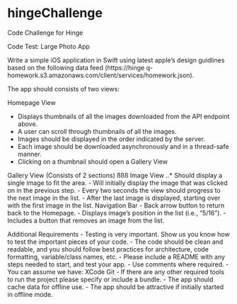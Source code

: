 # hingeChallenge
Code Challenge for Hinge

Code Test: Large Photo App

Write a simple iOS application in Swift using latest apple’s design guidlines based on the following data feed (https://hinge q-homework.s3.amazonaws.com/client/services/homework.json).

The app should consists of two views:

Homepage View
- Displays thumbnails of all the images downloaded from the API endpoint above.
- A user can scroll through thumbnails of all the images.
- Images should be displayed in the order indicated by the server.
- Each image should be downloaded asynchronously and in a thread-safe manner.
- Clicking on a thumbnail should open a Gallery View

Gallery View (Consists of 2 sections) ßßß
  Image View
	..* Should display a single image to fit the area. 
	- Will initially display the image that was clicked on in the previous step.
	- Every two seconds the view should progress to the next image in the list.
	- After the last image is displayed, starting over with the first image in the list.
  Navigation Bar
	- Back arrow button to return back to the Homepage. 
	- Displays image’s position in the list (i.e., “5/16”).
	- Includes a button that removes an image from the list.


Additional Requirements
	- Testing is very important. Show us you know how to test the important pieces of your code.
	- The code should be clean and readable, and you should follow best practices for architecture, code formatting, variable/class names, etc.
	- Please include a README with any steps needed to start, and test your app.
	- Use comments where required. 
	- You can assume we have:
	    XCode
	    Git
	- If there are any other required tools to run the project please specify or include a bundle.
	- The app should cache data for offline use.
	- The app should be attractive if initially started in offline mode.
